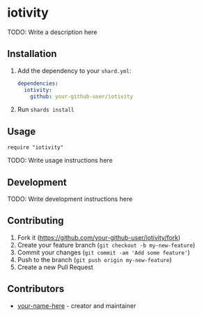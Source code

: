 # iotivity

TODO: Write a description here

## Installation

1. Add the dependency to your `shard.yml`:

   ```yaml
   dependencies:
     iotivity:
       github: your-github-user/iotivity
   ```

2. Run `shards install`

## Usage

```crystal
require "iotivity"
```

TODO: Write usage instructions here

## Development

TODO: Write development instructions here

## Contributing

1. Fork it (<https://github.com/your-github-user/iotivity/fork>)
2. Create your feature branch (`git checkout -b my-new-feature`)
3. Commit your changes (`git commit -am 'Add some feature'`)
4. Push to the branch (`git push origin my-new-feature`)
5. Create a new Pull Request

## Contributors

- [your-name-here](https://github.com/your-github-user) - creator and maintainer
